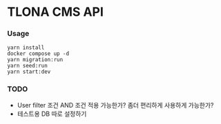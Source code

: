 # TLONA CMS API

### Usage

```
yarn install
docker compose up -d
yarn migration:run
yarn seed:run
yarn start:dev
```

### TODO

- User filter 조건 AND 조건 적용 가능한가? 좀더 편리하게 사용하게 가능한가?
- 테스트용 DB 따로 설정하기
